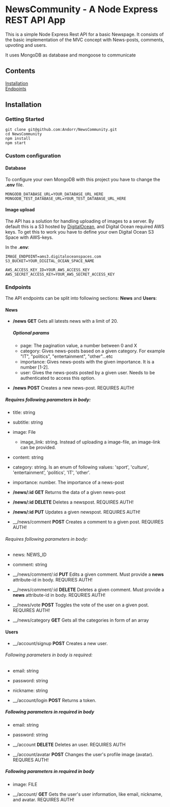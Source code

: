 # NewsCommunity - A Node Express REST API App
This is a simple Node Express Rest API for a basic Newspage. It consists of 
the basic implementation of the MVC concept with News-posts, comments, upvoting and users.

It uses MongoDB as database and mongoose to communicate

## Contents
[Installation](#installation)  
[Endpoints](#Endpoints)

## Installation

### Getting Started

```
git clone git@github.com:Andorr/NewsCommunity.git
cd NewsCommunity
npm install
npm start
```

### Custom configuration

#### Database
To configure your own MongoDB with this project you have to change the __.env__ file.

```
MONGODB_DATABASE_URL=YOUR_DATABASE_URL_HERE
MONGODB_TEST_DATABASE_URL=YOUR_TEST_DATABASE_URL_HERE
```

#### Image upload
The API has a solution for handling uploading of images to a server. By default this is a
S3 hosted by [DigitalOcean](https://www.digitalocean.com/), and Digital Ocean required AWS keys.
To get this to work you have to define your own Digital Ocean S3 Space with AWS-keys.

In the __.env__:

```
IMAGE_ENDPOINT=ams3.digitaloceanspaces.com
S3_BUCKET=YOUR_DIGITAL_OCEAN_SPACE_NAME

AWS_ACCESS_KEY_ID=YOUR_AWS_ACCESS_KEY
AWS_SECRET_ACCESS_KEY=YOUR_AWS_SECRET_ACCESS_KEY
```



### Endpoints

The API endpoints can be split into following sections: __News__ and __Users__:


#### News
* __/news__ **GET**
Gets all latests news with a limit of 20.
  ##### Optional params
  * page: The pagination value, a number between 0 and X
  * category: Gives news-posts based on a given category. For example "IT", "politics", "entertainment", "other"...etc
  * importance: Gives news-posts with the given importance. It is a number [1-2].
  * user: Gives the news-posts posted by a given user. Needs to be authenticated to access this option.

* __/news__ **POST**
Creates a new news-post. REQUIRES AUTH!
##### Requires following parameters in body:
  * title: string
  * subtitle: string
  * image: File
    * image_link: string. Instead of uploading a image-file, an image-link can be provided.
  * content: string
  * category: string. Is an enum of following values: 'sport', 'culture', 'entertainment', 'politics', 'IT', 'other'.
  * importance: number. The importance of a news-post

* __/news/:id__ **GET**
Returns the data of a given news-post

* __/news/:id__ **DELETE** 
Deletes a newspost. REQUIRES AUTH!

* __/news/:id__ **PUT**
Updates a given newspost. REQUIRES AUTH!

* __/news/comment **POST**
Creates a comment to a given post. REQUIRES AUTH!
###### Requires following parameters in body:
  * news: NEWS_ID
  * comment: string
  
* __/news/comment/:id **PUT**
Edits a given comment. Must provide a __news__ attribute-id in body. REQURIES AUTH!

* __/news/comment/:id **DELETE**
Deletes a given comment. Must provide a __news__ attribute-id in body. REQURIES AUTH!

* __/news/vote  **POST**
Toggles the vote of the user on a given post. REQUIRES AUTH!

* __/news/category **GET**
Gets all the categories in form of an array


#### Users

* __/account/signup **POST**
Creates a new user.
###### Following parameters in body is required:
  * email: string
  * password: string
  * nickname: string
  
* __/account/login **POST**
Returns a token.
##### Following parameters in required in body
  * email: string
  * password: string
  
* __/account **DELETE**
Deletes an user. REQUIRES AUTH

* __/account/avatar  **POST**
Changes the user's profile image (avatar). REQURES AUTH!
##### Following parameters in required in body
  * image: FILE

* __/account/ **GET**
Gets the user's user information, like email, nickname, and avatar. REQUIRES AUTH!
